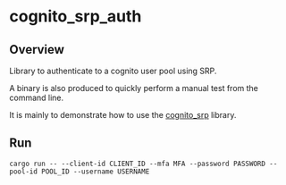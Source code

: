 # cognito_srp_auth

## Overview

Library to authenticate to a cognito user pool using SRP.

A binary is also produced to quickly perform a manual test from the command line.

It is mainly to demonstrate how to use the [cognito_srp](https://crates.io/cognito_srp) library.


## Run

```
cargo run -- --client-id CLIENT_ID --mfa MFA --password PASSWORD --pool-id POOL_ID --username USERNAME
```


